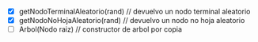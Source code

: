 -[x] getNodoTerminalAleatorio(rand) // devuelvo un nodo terminal aleatorio
-[x] getNodoNoHojaAleatorio(rand)  // devuelvo un nodo no hoja aleatorio 
-[ ] Arbol(Nodo raiz) // constructor de arbol por copia